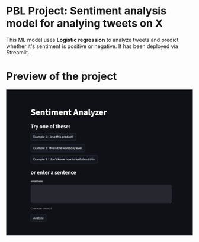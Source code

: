 # PBL Project: Sentiment analysis model for analying tweets on X
<p> This ML model uses <strong>Logistic regression</strong> to analyze tweets and predict whether it's sentiment is positive or negative. 
It has been deployed via Streamlit.</p>


# Preview of the project
![Preview](images/preview.png)
